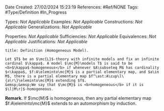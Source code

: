 <div class="topSpace"></div>

Date Created: 27/02/2024 15:23:19
References: #Ref/NONE
Tags: #Type/Definition #In_Progress

Types: <i>Not Applicable</i>
Examples: <i>Not Applicable</i>
Constructions: <i>Not Applicable</i>
Generalizations: <i>Not Applicable</i>

Properties: <i>Not Applicable</i>
Sufficiencies: <i>Not Applicable</i>
Equivalences: <i>Not Applicable</i>
Justifications: <i>Not Applicable</i>

``` ad-Definition
title: Definition (Homogeneous Model).

Let $T$ be an $\mc{L}$-theory with infinite models and fix an infinite cardinal $\kappa$. A model $\mc{M}\models T$ is said to be <b>$\kappa$-homogeneous</b> if whenever $A\subseteq M$ has cardinality $<\kappa$, $f:A\eleminto\mc{M}$ is a partial elementary map, and $a\in M$, there is a partial elementary map $f^\ast:A\cup\l\{a\r\}\eleminto\mc{M}$ extending $f$.
&emsp;&emsp;We say that $\mc{M}$ is <b>homogeneous</b> if it is $\l|M\r|$-homogeneous.

```

<b>Remark.</b> If $\mc{M}$ is homogeneous, then any partial elementary map $f:A\eleminto\mc{M}$ extends to an automorphism by induction.
